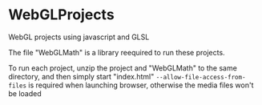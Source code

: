 # WebGLProjects
WebGL projects using javascript and GLSL

The file "WebGLMath" is a library reequired to run these projects.

To run each project, unzip the project and "WebGLMath" to the same directory, and then simply start "index.html"
 `--allow-file-access-from-files` is required when launching browser, otherwise the media files won't be loaded
